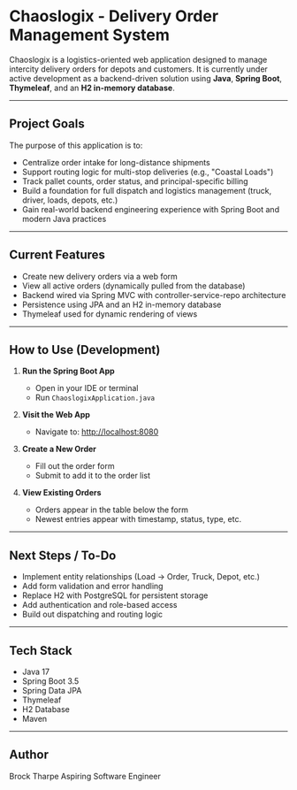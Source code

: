 # Chaoslogix - Delivery Order Management System

Chaoslogix is a logistics-oriented web application designed to manage intercity delivery orders for depots and customers. It is currently under active development as a backend-driven solution using **Java**, **Spring Boot**, **Thymeleaf**, and an **H2 in-memory database**.

---

## Project Goals

The purpose of this application is to:

- Centralize order intake for long-distance shipments
- Support routing logic for multi-stop deliveries (e.g., "Coastal Loads")
- Track pallet counts, order status, and principal-specific billing
- Build a foundation for full dispatch and logistics management (truck, driver, loads, depots, etc.)
- Gain real-world backend engineering experience with Spring Boot and modern Java practices

---

## Current Features

- Create new delivery orders via a web form
- View all active orders (dynamically pulled from the database)
- Backend wired via Spring MVC with controller-service-repo architecture
- Persistence using JPA and an H2 in-memory database
- Thymeleaf used for dynamic rendering of views

---

## How to Use (Development)

1. **Run the Spring Boot App**
   - Open in your IDE or terminal
   - Run `ChaoslogixApplication.java`

2. **Visit the Web App**
   - Navigate to: [http://localhost:8080](http://localhost:8080)

3. **Create a New Order**
   - Fill out the order form
   - Submit to add it to the order list

4. **View Existing Orders**
   - Orders appear in the table below the form
   - Newest entries appear with timestamp, status, type, etc.

---

## Next Steps / To-Do

- Implement entity relationships (Load → Order, Truck, Depot, etc.)
- Add form validation and error handling
- Replace H2 with PostgreSQL for persistent storage
- Add authentication and role-based access
- Build out dispatching and routing logic

---

## Tech Stack

- Java 17
- Spring Boot 3.5
- Spring Data JPA
- Thymeleaf
- H2 Database
- Maven

---

## Author

Brock Tharpe
Aspiring Software Engineer  
